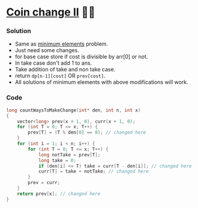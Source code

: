 # [Coin change II](https://www.codingninjas.com/codestudio/problems/ways-to-make-coin-change_630471?leftPanelTab=0) 🌟🌟

### Solution

-   Same as [minimum elements](./20_MinimumElements.md) problem.
-   Just need some changes.
-   for base case store if cost is divisible by arr[0] or not.
-   In take case don't add 1 to ans.
-   Take addition of take and non take case.
-   return `dp[n-1][cost]` OR `prev[cost]`.
-   All solutions of minimum elements with above modifications will work.

### Code

```cpp
long countWaysToMakeChange(int* den, int n, int x)
{
    vector<long> prev(x + 1, 0), curr(x + 1, 0);
    for (int T = 0; T <= x; T++) {
        prev[T] = (T % den[0] == 0); // changed here
    }
    for (int i = 1; i < n; i++) {
        for (int T = 0; T <= x; T++) {
            long notTake = prev[T];
            long take = 0;
            if (den[i] <= T) take = curr[T - den[i]]; // changed here
            curr[T] = take + notTake; // changed here
        }
        prev = curr;
    }
    return prev[x]; // changed here
}
```
